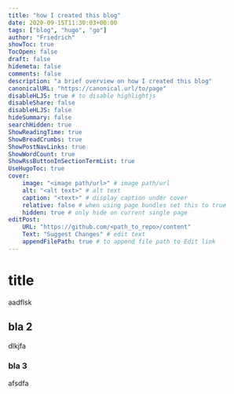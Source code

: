 ```yaml
---
title: "how I created this blog"
date: 2020-09-15T11:30:03+00:00
tags: ["blog", "hugo", "go"]
author: "Friedrich"
showToc: true
TocOpen: false
draft: false
hidemeta: false
comments: false
description: "a brief overview on how I created this blog"
canonicalURL: "https://canonical.url/to/page"
disableHLJS: true # to disable highlightjs
disableShare: false
disableHLJS: false
hideSummary: false
searchHidden: true
ShowReadingTime: true
ShowBreadCrumbs: true
ShowPostNavLinks: true
ShowWordCount: true
ShowRssButtonInSectionTermList: true
UseHugoToc: true
cover:
    image: "<image path/url>" # image path/url
    alt: "<alt text>" # alt text
    caption: "<text>" # display caption under cover
    relative: false # when using page bundles set this to true
    hidden: true # only hide on current single page
editPost:
    URL: "https://github.com/<path_to_repo>/content"
    Text: "Suggest Changes" # edit text
    appendFilePath: true # to append file path to Edit link
---
```

# title
aadflsk
## bla 2
dlkjfa
### bla 3
afsdfa
